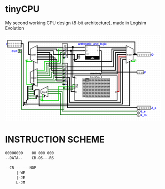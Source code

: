 # tinyCPU
My second working CPU design (8-bit architecture), made in Logisim Evolution

![CPU architecture iwthout the instruction loading and the details of the ALU](image.png)

# INSTRUCTION SCHEME

    00000000	00 000 000
    --DATA--	CR-OS---RS
    
    --CR---	---NOP
    	 |-WE
    	 |-JE
    	 L-JM
